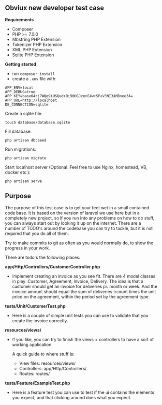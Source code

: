 
## Obviux new developer test case

**Requirements**
* Composer
* PHP >= 7.0.0
* Mbstring PHP Extension
* Tokenizer PHP Extension
* XML PHP Extension
* Sqlite PHP Extension

**Getting started**

- run `composer install`
- create a `.env` file with:
```
APP_ENV=local
APP_DEBUG=true
APP_KEY=base64:i7WQo9iUSQud+Oi90HGJzonE4w+SPaV3NI3AMBnee3A=
APP_URL=http://localhost
DB_CONNECTION=sqlite
```

Create a sqlite file:

```
touch database/database.sqlite
```

Fill database:
```
php artisan db:seed
```

Run migrations:

```
php artisan migrate
```


Start localhost server (Optional: Feel free to use Nginx, homestead, VB, docker etc.):

```
php artisan serve
```

## Purpose

The purpose of this test case is to get your feet wet in a small contained code base. It is based on the version of
laravel we use here but in a completely new project, so if you run into any problems on how to do stuff, you can always
start out by looking it up on the internet.
There are a number of TODO's around the codebase you can try to tackle, but it is not required that you do all of them.

Try to make commits to git as often as you would normally do, to show the progress in your work.

There are todo's the following places:

__app/Http/Controllers/CustomerController.php__
 - Implement creating an invoice as you see fit. There are 4 model classes in play: Customer, Agreement, Invoice, Delivery.
   The idea is that a customer should get an invoice for deliveries pr. month or week. And the invoice amount should equal 
   the sum of deliveries->count times the unit price on the agreement, within the period set by the agreement type.
   
__tests/Unit/CustomerTest.php__
 - Here is a couple of simple unit tests you can use to validate that you create the invoice correctly.
 
__resources/views/__
 - If you like, you can try to finish the views + controllers to have a sort of working application.

   A quick guide to where stuff is:
   - View files: resources/views/
   - Controllers: app/Http/Controllers/
   - Routes: routes/
 
__tests/Feature/ExampleTest.php__
 - Here is a feature test you can use to test if the ui contains the elements you expect, and that clicking around does what you expect. 
